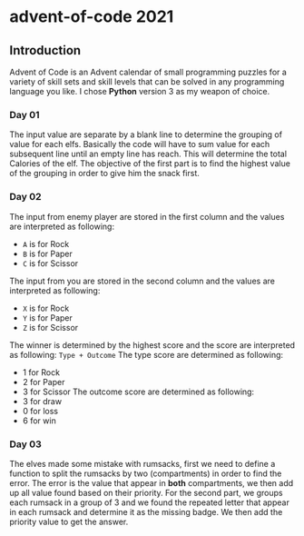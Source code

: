 # advent-of-code 2021

## Introduction
Advent of Code is an Advent calendar of small programming puzzles for a variety of skill sets and skill levels that can be solved in any programming language you like. I chose **Python** version 3 as my weapon of choice.

### Day 01
The input value are separate by a blank line to determine the grouping of value for each elfs. Basically the code will have to sum value for each subsequent line until an empty line has reach. This will determine the total Calories of the elf. The objective of the first part is to find the highest value of the grouping in order to give him the snack first.

### Day 02
The input from enemy player are stored in the first column and the values are interpreted as following:
- `A` is for Rock
- `B` is for Paper
- `C` is for Scissor

The input from you are stored in the second column and the values are interpreted as following:
- `X` is for Rock
- `Y` is for Paper
- `Z` is for Scissor

The winner is determined by the highest score and the score are interpreted as following:
`Type + Outcome`
The type score are determined as following:
- 1 for Rock
- 2 for Paper
- 3 for Scissor
The outcome score are determined as following:
- 3 for draw
- 0 for loss
- 6 for win

### Day 03
The elves made some mistake with rumsacks, first we need to define a function to split the rumsacks by two (compartments) in order to find the error. The error is the value that appear in **both** compartments, we then add up all value found based on their priority. For the second part, we groups each rumsack in a group of 3 and we found the repeated letter that appear in each rumsack and determine it as the missing badge. We then add the priority value to get the answer.